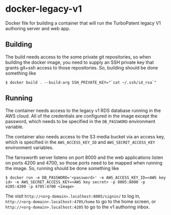 # docker-legacy-v1

Docker file for building a container that will run the TurboPatent legacy V1
authoring server and web app.

## Building

The build needs access to the some private git repositories, so when building
the docker image, you need to supply an SSH private key that grants git+ssh
access to those repositories. So, building should be done something like

```
$ docker build . --build-arg SSH_PRIVATE_KEY="`cat ~/.ssh/id_rsa`"
```

## Running

The container needs access to the legacy v1 RDS database running in the AWS
cloud. All of the credentials are configured in the image except the password,
which needs to be specified in the `DB_PASSWORD` environment variable.

The container also needs access to the S3 media bucket via an access key, which
is specified in the `AWS_ACCESS_KEY_ID` and `AWS_SECRET_ACCESS_KEY` environment
variables.

The farnsworth server listens on port 8000 and the web applications listen on
ports 4200 and 4700, so those ports need to be mapped when running the image.
So, running should be done something like

```
$ docker run -e DB_PASSWORD='<password>' -e AWS_ACCESS_KEY_ID=<AWS key id> -e AWS_SECRET_ACCESS_KEY=<AWS key secret> -p 8005:8000 -p 4205:4200 -p 4705:4700 <image>
```

The visit `http://<org-domain>.localhost:8005/signin/` to log in,
`http://<org-domain>.localhost:4705/home` to go to the home screen, or
`http://<org-domain>.localhost:4205` to go to the v1 authoring inbox.
